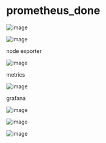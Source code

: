 # prometheus_done
![image](https://github.com/suganyaanbalagan123/prometheus_done/assets/133192593/3dd60ec1-6466-48b1-8039-cd5e7ad93ea6)



![image](https://github.com/suganyaanbalagan123/prometheus_done/assets/133192593/0d291da0-51ef-4980-94e5-7385eac5ae13)


node exporter

![image](https://github.com/suganyaanbalagan123/prometheus_done/assets/133192593/4f5cbbff-9bc2-44a9-a26c-4265c4f7afad)


metrics

![image](https://github.com/suganyaanbalagan123/prometheus_done/assets/133192593/9f258b0b-e181-4453-a6cb-0778fca143cc)


grafana

![image](https://github.com/suganyaanbalagan123/prometheus_done/assets/133192593/0d13a3b7-54d5-4ae0-9ce6-c0f3b5c3677c)



![image](https://github.com/suganyaanbalagan123/prometheus_done/assets/133192593/648d9f28-3d8b-489d-80ea-24a91b64625e)


![image](https://github.com/suganyaanbalagan123/prometheus_done/assets/133192593/b7db4d32-29fd-4c2f-b8ff-5fa5b6f9b2e1)




